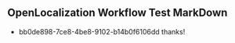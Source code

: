 ## OpenLocalization Workflow Test MarkDown
* bb0de898-7ce8-4be8-9102-b14b0f6106dd thanks!

<!--HONumber=Sep16_HO1-->


